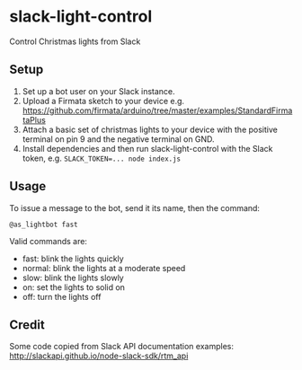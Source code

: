 # slack-light-control
Control Christmas lights from Slack

## Setup

1. Set up a bot user on your Slack instance.
2. Upload a Firmata sketch to your device e.g. https://github.com/firmata/arduino/tree/master/examples/StandardFirmataPlus
3. Attach a basic set of christmas lights to your device with the positive terminal on pin 9 and the negative terminal on GND.
4. Install dependencies and then run slack-light-control with the Slack token, e.g. `SLACK_TOKEN=... node index.js`

## Usage

To issue a message to the bot, send it its name, then the command:

`@as_lightbot fast`

Valid commands are:
* fast: blink the lights quickly
* normal: blink the lights at a moderate speed
* slow: blink the lights slowly
* on: set the lights to solid on
* off: turn the lights off

## Credit

Some code copied from Slack API documentation examples: http://slackapi.github.io/node-slack-sdk/rtm_api
